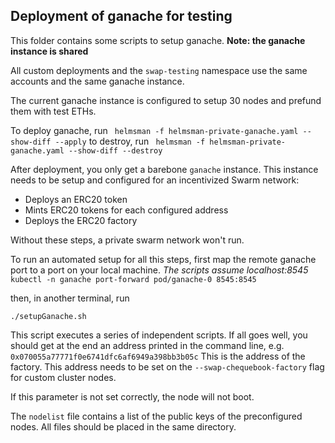 ## Deployment of ganache for testing

This folder contains some scripts to setup ganache.
**Note: the ganache instance is shared**

All custom deployments and the `swap-testing` namespace use the same accounts and the same ganache instance.

The current ganache instance is configured to setup 30 nodes and prefund them with test ETHs.

To deploy ganache, run
` helmsman -f helmsman-private-ganache.yaml --show-diff --apply`
to destroy, run
` helmsman -f helmsman-private-ganache.yaml --show-diff --destroy`

After deployment, you only get a barebone `ganache` instance.
This instance needs to be setup and configured for an incentivized Swarm network:
* Deploys an ERC20 token
* Mints ERC20 tokens for each configured address
* Deploys the ERC20 factory

Without these steps, a private swarm network won't run.

To run an automated setup for all this steps, first map the remote ganache port to a port on your local machine.
*The scripts assume localhost:8545*
`kubectl -n ganache port-forward pod/ganache-0 8545:8545`

then, in another terminal, run

`./setupGanache.sh`

This script executes a series of independent scripts.
If all goes well, you should get at the end an address printed in the command line, e.g.
`0x070055a77771f0e6741dfc6af6949a398bb3b05c`
This is the address of the factory.
This address needs to be set on the 
`--swap-chequebook-factory` flag for custom cluster nodes.

If this parameter is not set correctly, the node will not boot.

The `nodelist` file contains a list of the public keys of the preconfigured nodes.
All files should be placed in the same directory.

